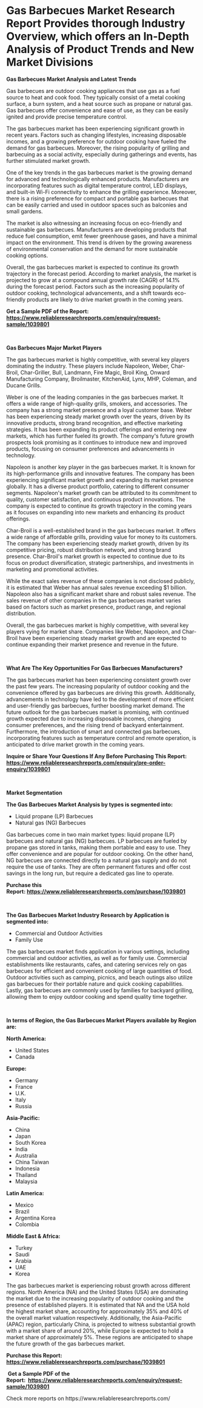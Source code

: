 <p><h1>Gas Barbecues Market Research Report Provides thorough Industry Overview, which offers an In-Depth Analysis of Product Trends and New Market Divisions</h1></p><p><strong>Gas Barbecues Market Analysis and Latest Trends</strong></p>
<p><p>Gas barbecues are outdoor cooking appliances that use gas as a fuel source to heat and cook food. They typically consist of a metal cooking surface, a burn system, and a heat source such as propane or natural gas. Gas barbecues offer convenience and ease of use, as they can be easily ignited and provide precise temperature control.</p><p>The gas barbecues market has been experiencing significant growth in recent years. Factors such as changing lifestyles, increasing disposable incomes, and a growing preference for outdoor cooking have fueled the demand for gas barbecues. Moreover, the rising popularity of grilling and barbecuing as a social activity, especially during gatherings and events, has further stimulated market growth.</p><p>One of the key trends in the gas barbecues market is the growing demand for advanced and technologically enhanced products. Manufacturers are incorporating features such as digital temperature control, LED displays, and built-in Wi-Fi connectivity to enhance the grilling experience. Moreover, there is a rising preference for compact and portable gas barbecues that can be easily carried and used in outdoor spaces such as balconies and small gardens.</p><p>The market is also witnessing an increasing focus on eco-friendly and sustainable gas barbecues. Manufacturers are developing products that reduce fuel consumption, emit fewer greenhouse gases, and have a minimal impact on the environment. This trend is driven by the growing awareness of environmental conservation and the demand for more sustainable cooking options.</p><p>Overall, the gas barbecues market is expected to continue its growth trajectory in the forecast period. According to market analysis, the market is projected to grow at a compound annual growth rate (CAGR) of 14.1% during the forecast period. Factors such as the increasing popularity of outdoor cooking, technological advancements, and a shift towards eco-friendly products are likely to drive market growth in the coming years.</p></p>
<p><strong>Get a Sample PDF of the Report:&nbsp; <a href="https://www.reliableresearchreports.com/enquiry/request-sample/1039801">https://www.reliableresearchreports.com/enquiry/request-sample/1039801</a></strong></p>
<p>&nbsp;</p>
<p><strong>Gas Barbecues Major Market Players</strong></p>
<p><p>The gas barbecues market is highly competitive, with several key players dominating the industry. These players include Napoleon, Weber, Char-Broil, Char-Griller, Bull, Landmann, Fire Magic, Broil King, Onward Manufacturing Company, Broilmaster, KitchenAid, Lynx, MHP, Coleman, and Ducane Grills.</p><p>Weber is one of the leading companies in the gas barbecues market. It offers a wide range of high-quality grills, smokers, and accessories. The company has a strong market presence and a loyal customer base. Weber has been experiencing steady market growth over the years, driven by its innovative products, strong brand recognition, and effective marketing strategies. It has been expanding its product offerings and entering new markets, which has further fueled its growth. The company's future growth prospects look promising as it continues to introduce new and improved products, focusing on consumer preferences and advancements in technology.</p><p>Napoleon is another key player in the gas barbecues market. It is known for its high-performance grills and innovative features. The company has been experiencing significant market growth and expanding its market presence globally. It has a diverse product portfolio, catering to different consumer segments. Napoleon's market growth can be attributed to its commitment to quality, customer satisfaction, and continuous product innovations. The company is expected to continue its growth trajectory in the coming years as it focuses on expanding into new markets and enhancing its product offerings.</p><p>Char-Broil is a well-established brand in the gas barbecues market. It offers a wide range of affordable grills, providing value for money to its customers. The company has been experiencing steady market growth, driven by its competitive pricing, robust distribution network, and strong brand presence. Char-Broil's market growth is expected to continue due to its focus on product diversification, strategic partnerships, and investments in marketing and promotional activities.</p><p>While the exact sales revenue of these companies is not disclosed publicly, it is estimated that Weber has annual sales revenue exceeding $1 billion. Napoleon also has a significant market share and robust sales revenue. The sales revenue of other companies in the gas barbecues market varies based on factors such as market presence, product range, and regional distribution.</p><p>Overall, the gas barbecues market is highly competitive, with several key players vying for market share. Companies like Weber, Napoleon, and Char-Broil have been experiencing steady market growth and are expected to continue expanding their market presence and revenue in the future.</p></p>
<p>&nbsp;</p>
<p><strong>What Are The Key Opportunities For Gas Barbecues Manufacturers?</strong></p>
<p><p>The gas barbecues market has been experiencing consistent growth over the past few years. The increasing popularity of outdoor cooking and the convenience offered by gas barbecues are driving this growth. Additionally, advancements in technology have led to the development of more efficient and user-friendly gas barbecues, further boosting market demand. The future outlook for the gas barbecues market is promising, with continued growth expected due to increasing disposable incomes, changing consumer preferences, and the rising trend of backyard entertainment. Furthermore, the introduction of smart and connected gas barbecues, incorporating features such as temperature control and remote operation, is anticipated to drive market growth in the coming years.</p></p>
<p><strong>Inquire or Share Your Questions If Any Before Purchasing This Report: <a href="https://www.reliableresearchreports.com/enquiry/pre-order-enquiry/1039801">https://www.reliableresearchreports.com/enquiry/pre-order-enquiry/1039801</a></strong></p>
<p>&nbsp;</p>
<p><strong>Market Segmentation</strong></p>
<p><strong>The Gas Barbecues Market Analysis by types is segmented into:</strong></p>
<p><ul><li>Liquid propane (LP) Barbecues</li><li>Natural gas (NG) Barbecues</li></ul></p>
<p><p>Gas barbecues come in two main market types: liquid propane (LP) barbecues and natural gas (NG) barbecues. LP barbecues are fueled by propane gas stored in tanks, making them portable and easy to use. They offer convenience and are popular for outdoor cooking. On the other hand, NG barbecues are connected directly to a natural gas supply and do not require the use of tanks. They are often permanent fixtures and offer cost savings in the long run, but require a dedicated gas line to operate.</p></p>
<p><strong>Purchase this Report:&nbsp;<a href="https://www.reliableresearchreports.com/purchase/1039801">https://www.reliableresearchreports.com/purchase/1039801</a></strong></p>
<p>&nbsp;</p>
<p><strong>The Gas Barbecues Market Industry Research by Application is segmented into:</strong></p>
<p><ul><li>Commercial and Outdoor Activities</li><li>Family Use</li></ul></p>
<p><p>The gas barbecues market finds application in various settings, including commercial and outdoor activities, as well as for family use. Commercial establishments like restaurants, cafes, and catering services rely on gas barbecues for efficient and convenient cooking of large quantities of food. Outdoor activities such as camping, picnics, and beach outings also utilize gas barbecues for their portable nature and quick cooking capabilities. Lastly, gas barbecues are commonly used by families for backyard grilling, allowing them to enjoy outdoor cooking and spend quality time together.</p></p>
<p>&nbsp;</p>
<p><strong>In terms of Region, the Gas Barbecues Market Players available by Region are:</strong></p>
<p>
    <p> <strong> North America: </strong>
        <ul>
            <li>United States</li>
            <li>Canada</li>
        </ul>
        </p> 
    <p> <strong> Europe: </strong>
        <ul>
            <li>Germany</li>
            <li>France</li>
            <li>U.K.</li>
            <li>Italy</li>
            <li>Russia</li>
        </ul>
        </p> 
    <p> <strong> Asia-Pacific: </strong>
        <ul>
            <li>China</li>
            <li>Japan</li>
            <li>South Korea</li>
            <li>India</li>
            <li>Australia</li>
            <li>China Taiwan</li>
            <li>Indonesia</li>
            <li>Thailand</li>
            <li>Malaysia</li>
        </ul>
        </p> 
    <p> <strong> Latin America: </strong>
        <ul>
            <li>Mexico</li>
            <li>Brazil</li>
            <li>Argentina Korea</li>
            <li>Colombia</li>
        </ul>
        </p> 
    <p> <strong> Middle East & Africa: </strong>
        <ul>
            <li>Turkey</li>
            <li>Saudi</li>
            <li>Arabia</li>
            <li>UAE</li>
            <li>Korea</li>
        </ul>
    </p>
    </p>
<p><p>The gas barbecues market is experiencing robust growth across different regions. North America (NA) and the United States (USA) are dominating the market due to the increasing popularity of outdoor cooking and the presence of established players. It is estimated that NA and the USA hold the highest market share, accounting for approximately 35% and 40% of the overall market valuation respectively. Additionally, the Asia-Pacific (APAC) region, particularly China, is projected to witness substantial growth with a market share of around 20%, while Europe is expected to hold a market share of approximately 5%. These regions are anticipated to shape the future growth of the gas barbecues market.</p></p>
<p><strong>Purchase this Report: <a href="https://www.reliableresearchreports.com/purchase/1039801">https://www.reliableresearchreports.com/purchase/1039801</a></strong></p>
<p>&nbsp;<strong>Get a Sample PDF of the Report:&nbsp;&nbsp;<a href="https://www.reliableresearchreports.com/enquiry/request-sample/1039801">https://www.reliableresearchreports.com/enquiry/request-sample/1039801</a></strong></p>
<p><strong></strong></p>
<p>Check more reports on https://www.reliableresearchreports.com/</p>
